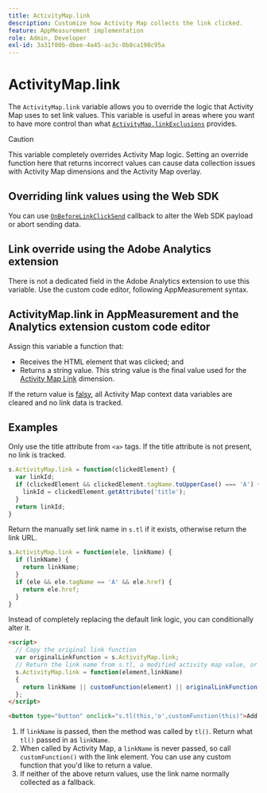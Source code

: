 ```yaml
---
title: ActivityMap.link
description: Customize how Activity Map collects the link clicked.
feature: AppMeasurement implementation
role: Admin, Developer
exl-id: 3a31f80b-dbee-4a45-ac3c-0b8ca198c95a
---
```

# ActivityMap.link

The `ActivityMap.link` variable allows you to override the logic that Activity Map uses to set link values. This variable is useful in areas where you want to have more control than what [`ActivityMap.linkExclusions`](../config-vars/activitymap-linkexclusions.md) provides.

>[!CAUTION]
>This variable completely overrides Activity Map logic. Setting an override function here that returns incorrect values can cause data collection issues with Activity Map dimensions and the Activity Map overlay.

## Overriding link values using the Web SDK

You can use [`OnBeforeLinkClickSend`](https://experienceleague.adobe.com/en/docs/experience-platform/web-sdk/commands/configure/onbeforelinkclicksend) callback to alter the Web SDK payload or abort sending data.

## Link override using the Adobe Analytics extension

There is not a dedicated field in the Adobe Analytics extension to use this variable. Use the custom code editor, following AppMeasurement syntax.

## ActivityMap.link in AppMeasurement and the Analytics extension custom code editor

Assign this variable a function that:

* Receives the HTML element that was clicked; and
* Returns a string value. This string value is the final value used for the [Activity Map Link](/help/components/dimensions/activity-map-link.md) dimension.

If the return value is [falsy](https://developer.mozilla.org/en-US/docs/Glossary/Falsy), all Activity Map context data variables are cleared and no link data is tracked.

## Examples

Only use the title attribute from `<a>` tags. If the title attribute is not present, no link is tracked.

```js
s.ActivityMap.link = function(clickedElement) {
  var linkId;
  if (clickedElement && clickedElement.tagName.toUpperCase() === 'A') {
    linkId = clickedElement.getAttribute('title');
  }
  return linkId;
}
```

Return the manually set link name in `s.tl` if it exists, otherwise return the link URL.

```js
s.ActivityMap.link = function(ele, linkName) {
  if (linkName) {
    return linkName;
  }
  if (ele && ele.tagName == 'A' && ele.href) {
    return ele.href;
  }
}
```

Instead of completely replacing the default link logic, you can conditionally alter it.

```html
<script>
  // Copy the original link function
  var originalLinkFunction = s.ActivityMap.link;
  // Return the link name from s.tl, a modified activity map value, or the original activity map value
  s.ActivityMap.link = function(element,linkName)
  {
    return linkName || customFunction(element) || originalLinkFunction(element,linkName);
  };
</script>

<button type="button" onclick="s.tl(this,'o',customFunction(this)">Add To Cart</button>
```

1. If `linkName` is passed, then the method was called by `tl()`. Return what `tl()` passed in as `linkName`.
2. When called by Activity Map, a `linkName` is never passed, so call `customFunction()` with the link element. You can use any custom function that you'd like to return a value.
3. If neither of the above return values, use the link name normally collected as a fallback.
